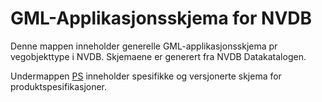 # GML-Applikasjonsskjema for NVDB

Denne mappen inneholder generelle GML-applikasjonsskjema pr vegobjekttype i NVDB. Skjemaene er generert fra NVDB Datakatalogen. 

Undermappen [PS](https://github.com/vegvesen/NVDB-Datakatalogen/tree/master/GML/PS) inneholder spesifikke og versjonerte skjema for produktspesifikasjoner.
